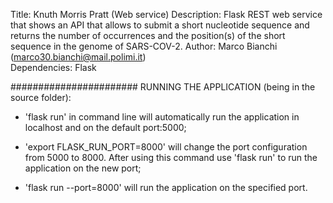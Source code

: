 Title: Knuth Morris Pratt (Web service)
Description: Flask REST web service that shows an API that allows to submit a short 
	nucleotide sequence and returns the number of occurrences and the position(s) 
	of the short sequence in the genome of SARS-COV-2.
Author: Marco Bianchi (marco30.bianchi@mail.polimi.it)	
Dependencies: Flask

#######################
RUNNING THE APPLICATION (being in the source folder):

- 'flask run' in command line will automatically run the application in localhost and
	on the default port:5000;
	
- 'export FLASK_RUN_PORT=8000' will change the port configuration from 5000 to 8000.
	After using this command use 'flask run' to run the application on the new port;
	
- 'flask run --port=8000' will run the application on the specified port.
